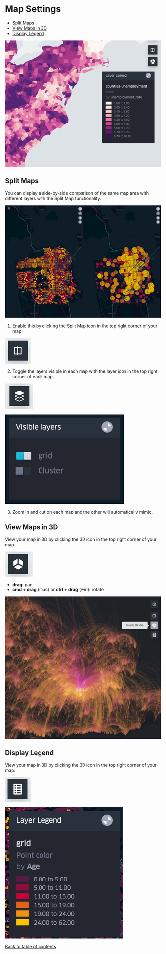 # Map Settings

<!-- TOC -->
  - [Split Maps](#split-maps)
  - [View Maps in 3D](#view-maps-in-3d)
  - [Display Legend](#display-legend)
<!-- /TOC -->


![Map Settings](./photos/m-map-settings-0.png "Split Maps")

## Split Maps

You can display a side-by-side comparison of the same map area with different layers with the Split Map functionality.

![Split Maps](./photos/image36.png "Split Maps")

1. Enable this by clicking the Split Map icon in the top right corner of your map:

![Split Maps Icon](./photos/m-map-settings-split.png "Split Maps Icon")

2. Toggle the layers visible in each map with the layer icon in the top right corner of each map.

![Split Maps Icon](./photos/m-map-settings-layer.png "Split Maps Icon")

![Toggle Layers](./photos/image35.png "Toggle Layers")

3. Zoom in and out on each map and the other will automatically mimic.


## View Maps in 3D
View your map in 3D by clicking the 3D icon in the top right corner of your map

![View Maps in 3D](./photos/m-map-settings-3d.png "View Maps in 3D")

- __drag__:  pan
- __cmd + drag__ (mac) or __ctrl + drag__ (win): rotate

![Map in 3D](./photos/f-map-styles-7.png "Map in 3D")


## Display Legend
View your map in 3D by clicking the 3D icon in the top right corner of your map:

![Display Legend](./photos/m-map-settings-legend.png "Display Legend")

![Sample Legend](./photos/image14.png "Sample Legend")

[Back to table of contents](README.md)

